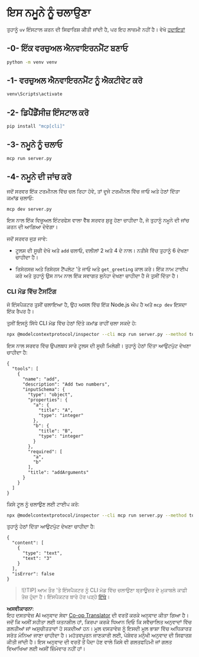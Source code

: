 <!--
CO_OP_TRANSLATOR_METADATA:
{
  "original_hash": "d26f746e21775c30b4d7ed97962b24df",
  "translation_date": "2025-08-18T16:47:57+00:00",
  "source_file": "03-GettingStarted/01-first-server/solution/python/README.md",
  "language_code": "pa"
}
-->
# ਇਸ ਨਮੂਨੇ ਨੂੰ ਚਲਾਉਣਾ

ਤੁਹਾਨੂੰ `uv` ਇੰਸਟਾਲ ਕਰਨ ਦੀ ਸਿਫਾਰਿਸ਼ ਕੀਤੀ ਜਾਂਦੀ ਹੈ, ਪਰ ਇਹ ਲਾਜ਼ਮੀ ਨਹੀਂ ਹੈ। ਵੇਖੋ [ਹਦਾਇਤਾਂ](https://docs.astral.sh/uv/#highlights)

## -0- ਇੱਕ ਵਰਚੁਅਲ ਐਨਵਾਇਰਨਮੈਂਟ ਬਣਾਓ

```bash
python -m venv venv
```

## -1- ਵਰਚੁਅਲ ਐਨਵਾਇਰਨਮੈਂਟ ਨੂੰ ਐਕਟੀਵੇਟ ਕਰੋ

```bash
venv\Scripts\activate
```

## -2- ਡਿਪੈਂਡੈਂਸੀਜ਼ ਇੰਸਟਾਲ ਕਰੋ

```bash
pip install "mcp[cli]"
```

## -3- ਨਮੂਨੇ ਨੂੰ ਚਲਾਓ

```bash
mcp run server.py
```

## -4- ਨਮੂਨੇ ਦੀ ਜਾਂਚ ਕਰੋ

ਜਦੋਂ ਸਰਵਰ ਇੱਕ ਟਰਮੀਨਲ ਵਿੱਚ ਚਲ ਰਿਹਾ ਹੋਵੇ, ਤਾਂ ਦੂਜੇ ਟਰਮੀਨਲ ਵਿੱਚ ਜਾਓ ਅਤੇ ਹੇਠਾਂ ਦਿੱਤਾ ਕਮਾਂਡ ਚਲਾਓ:

```bash
mcp dev server.py
```

ਇਸ ਨਾਲ ਇੱਕ ਵਿਜ਼ੂਅਲ ਇੰਟਰਫੇਸ ਵਾਲਾ ਵੈੱਬ ਸਰਵਰ ਸ਼ੁਰੂ ਹੋਣਾ ਚਾਹੀਦਾ ਹੈ, ਜੋ ਤੁਹਾਨੂੰ ਨਮੂਨੇ ਦੀ ਜਾਂਚ ਕਰਨ ਦੀ ਆਗਿਆ ਦੇਵੇਗਾ।

ਜਦੋਂ ਸਰਵਰ ਜੁੜ ਜਾਵੇ:

- ਟੂਲਸ ਦੀ ਸੂਚੀ ਦੇਖੋ ਅਤੇ `add` ਚਲਾਓ, ਦਲੀਲਾਂ 2 ਅਤੇ 4 ਦੇ ਨਾਲ। ਨਤੀਜੇ ਵਿੱਚ ਤੁਹਾਨੂੰ 6 ਦੇਖਣਾ ਚਾਹੀਦਾ ਹੈ।

- ਰਿਸੋਰਸਜ਼ ਅਤੇ ਰਿਸੋਰਸ ਟੈਂਪਲੇਟ 'ਤੇ ਜਾਓ ਅਤੇ `get_greeting` ਕਾਲ ਕਰੋ। ਇੱਕ ਨਾਮ ਟਾਈਪ ਕਰੋ ਅਤੇ ਤੁਹਾਨੂੰ ਉਸ ਨਾਮ ਨਾਲ ਇੱਕ ਸਵਾਗਤ ਸੁਨੇਹਾ ਦੇਖਣਾ ਚਾਹੀਦਾ ਹੈ ਜੋ ਤੁਸੀਂ ਦਿੱਤਾ ਹੈ।

### CLI ਮੋਡ ਵਿੱਚ ਟੈਸਟਿੰਗ

ਜੋ ਇੰਸਪੈਕਟਰ ਤੁਸੀਂ ਚਲਾਇਆ ਹੈ, ਉਹ ਅਸਲ ਵਿੱਚ ਇੱਕ Node.js ਐਪ ਹੈ ਅਤੇ `mcp dev` ਇਸਦਾ ਇੱਕ ਰੈਪਰ ਹੈ।

ਤੁਸੀਂ ਇਸਨੂੰ ਸਿੱਧੇ CLI ਮੋਡ ਵਿੱਚ ਹੇਠਾਂ ਦਿੱਤੇ ਕਮਾਂਡ ਰਾਹੀਂ ਚਲਾ ਸਕਦੇ ਹੋ:

```bash
npx @modelcontextprotocol/inspector --cli mcp run server.py --method tools/list
```

ਇਸ ਨਾਲ ਸਰਵਰ ਵਿੱਚ ਉਪਲਬਧ ਸਾਰੇ ਟੂਲਸ ਦੀ ਸੂਚੀ ਮਿਲੇਗੀ। ਤੁਹਾਨੂੰ ਹੇਠਾਂ ਦਿੱਤਾ ਆਉਟਪੁੱਟ ਦੇਖਣਾ ਚਾਹੀਦਾ ਹੈ:

```text
{
  "tools": [
    {
      "name": "add",
      "description": "Add two numbers",
      "inputSchema": {
        "type": "object",
        "properties": {
          "a": {
            "title": "A",
            "type": "integer"
          },
          "b": {
            "title": "B",
            "type": "integer"
          }
        },
        "required": [
          "a",
          "b"
        ],
        "title": "addArguments"
      }
    }
  ]
}
```

ਕਿਸੇ ਟੂਲ ਨੂੰ ਚਲਾਉਣ ਲਈ ਟਾਈਪ ਕਰੋ:

```bash
npx @modelcontextprotocol/inspector --cli mcp run server.py --method tools/call --tool-name add --tool-arg a=1 --tool-arg b=2
```

ਤੁਹਾਨੂੰ ਹੇਠਾਂ ਦਿੱਤਾ ਆਉਟਪੁੱਟ ਦੇਖਣਾ ਚਾਹੀਦਾ ਹੈ:

```text
{
  "content": [
    {
      "type": "text",
      "text": "3"
    }
  ],
  "isError": false
}
```

> ![!TIP]
> ਆਮ ਤੌਰ 'ਤੇ ਇੰਸਪੈਕਟਰ ਨੂੰ CLI ਮੋਡ ਵਿੱਚ ਚਲਾਉਣਾ ਬ੍ਰਾਊਜ਼ਰ ਦੇ ਮੁਕਾਬਲੇ ਕਾਫ਼ੀ ਤੇਜ਼ ਹੁੰਦਾ ਹੈ।
> ਇੰਸਪੈਕਟਰ ਬਾਰੇ ਹੋਰ ਪੜ੍ਹੋ [ਇੱਥੇ](https://github.com/modelcontextprotocol/inspector)।

**ਅਸਵੀਕਾਰਨਾ**:  
ਇਹ ਦਸਤਾਵੇਜ਼ AI ਅਨੁਵਾਦ ਸੇਵਾ [Co-op Translator](https://github.com/Azure/co-op-translator) ਦੀ ਵਰਤੋਂ ਕਰਕੇ ਅਨੁਵਾਦ ਕੀਤਾ ਗਿਆ ਹੈ। ਜਦੋਂ ਕਿ ਅਸੀਂ ਸਹੀਤਾ ਲਈ ਯਤਨਸ਼ੀਲ ਹਾਂ, ਕਿਰਪਾ ਕਰਕੇ ਧਿਆਨ ਦਿਓ ਕਿ ਸਵੈਚਾਲਿਤ ਅਨੁਵਾਦਾਂ ਵਿੱਚ ਗਲਤੀਆਂ ਜਾਂ ਅਸੁਚੀਤਤਾਵਾਂ ਹੋ ਸਕਦੀਆਂ ਹਨ। ਮੂਲ ਦਸਤਾਵੇਜ਼ ਨੂੰ ਇਸਦੀ ਮੂਲ ਭਾਸ਼ਾ ਵਿੱਚ ਅਧਿਕਾਰਤ ਸਰੋਤ ਮੰਨਿਆ ਜਾਣਾ ਚਾਹੀਦਾ ਹੈ। ਮਹੱਤਵਪੂਰਨ ਜਾਣਕਾਰੀ ਲਈ, ਪੇਸ਼ੇਵਰ ਮਨੁੱਖੀ ਅਨੁਵਾਦ ਦੀ ਸਿਫਾਰਸ਼ ਕੀਤੀ ਜਾਂਦੀ ਹੈ। ਇਸ ਅਨੁਵਾਦ ਦੀ ਵਰਤੋਂ ਤੋਂ ਪੈਦਾ ਹੋਣ ਵਾਲੇ ਕਿਸੇ ਵੀ ਗਲਤਫਹਿਮੀ ਜਾਂ ਗਲਤ ਵਿਆਖਿਆ ਲਈ ਅਸੀਂ ਜ਼ਿੰਮੇਵਾਰ ਨਹੀਂ ਹਾਂ।